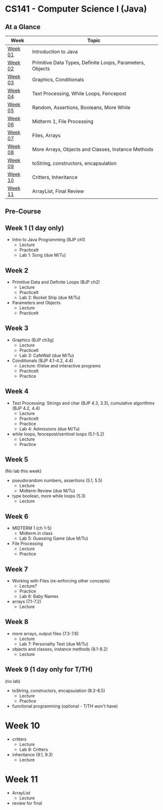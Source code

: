 # CS141 - Computer Science I (Java)

## At a Glance

| Week                | Topic
|---------------------|-----------------------------------------
| [Week 01](#week-1)  | Introduction to Java
| [Week 02](#week-2)  | Primitive Data Types, Definite Loops, Parameters, Objects
| [Week 03](#week-3)  | Graphics, Conditionals
| [Week 04](#week-4)  | Text Processing, While Loops, Fencepost
| [Week 05](#week-5)  | Random, Assertions, Booleans, More While
| [Week 06](#week-6)  | Midterm 1, File Processing
| [Week 07](#week-7)  | Files, Arrays
| [Week 08](#week-8)  | More Arrays, Objects and Classes, Instance Methods
| [Week 09](#week-9)  | toString, constructors, encapsulation
| [Week 10](#week-10) | Critters, Inheritance
| [Week 11](#week-11) | ArrayList, Final Review

## Pre-Course

## Week 1 (1 day only)
- Intro to Java Programming (BJP ch1)
  - Lecture
  - PracticeIt
  - Lab 1: Song (due M/Tu)

## Week 2
- Primitive Data and Definite Loops (BJP ch2)
  - Lecture
  - PracticeIt
  - Lab 2: Rocket Ship (due M/Tu)
- Parameters and Objects
  - Lecture
  - PracticeIt

## Week 3
- Graphics (BJP ch3g)
  - Lecture
  - PracticeIt
  - Lab 3: CafeWall (due M/Tu)
- Conditionals (BJP 4.1-4.2, 4.4)
  - Lecture: if/else and interactive programs
  - PracticeIt
  - Practice

## Week 4
- Text Processing: Strings and char (BJP 4.3, 3.3), cumulative algorithms (BJP 4.2, 4.4)
  - Lecture
  - PracticeIt
  - Practice
  - Lab 4: Admissions (due M/Tu)
- while loops, fencepost/sentinel loops (5.1-5.2)
  - Lecture
  - Practice

## Week 5
(No lab this week)
- pseudorandom numbers, assertions (5.1, 5.5)
  - Lecture
  - Midterm Review (due M/Tu)
- type boolean, more while loops (5.3)
  - Lecture

## Week 6
- MIDTERM 1 (ch 1-5)
  - Midterm in class
  - Lab 5: Guessing Game (due M/Tu)
- File Processing
  - Lecture
  - Practice

## Week 7
- Working with Files (re-enforcing other concepts)
  - Lecture?
  - Practice
  - Lab 6: Baby Names
- arrays (7.1-7.2)
  - Lecture

## Week 8
- more arrays, output files (7.3-7.6)
  - Lecture
  - Lab 7: Personality Test (due M/Tu)
- objects and classes, instance methods (8.1-8.2)
  - Lecture

## Week 9 (1 day only for T/TH)
(no lab)
- toString, constructors, encapsulation (8.3-8.5)
  - Lecture
  - Practice
- functional programming (optional - T/TH won't have)

# Week 10
- critters
  - Lecture
  - Lab 8: Critters
- inheritance (9.1, 9.3)
  - Lecture

# Week 11
- ArrayList
  - Lecture
- review for final
